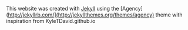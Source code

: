This website was created with [Jekyll](http://jekyllrb.com/) using the [Agency](http://jekyllrb.com/](http://jekyllthemes.org/themes/agency) theme with inspiration from KyleTDavid.github.io
